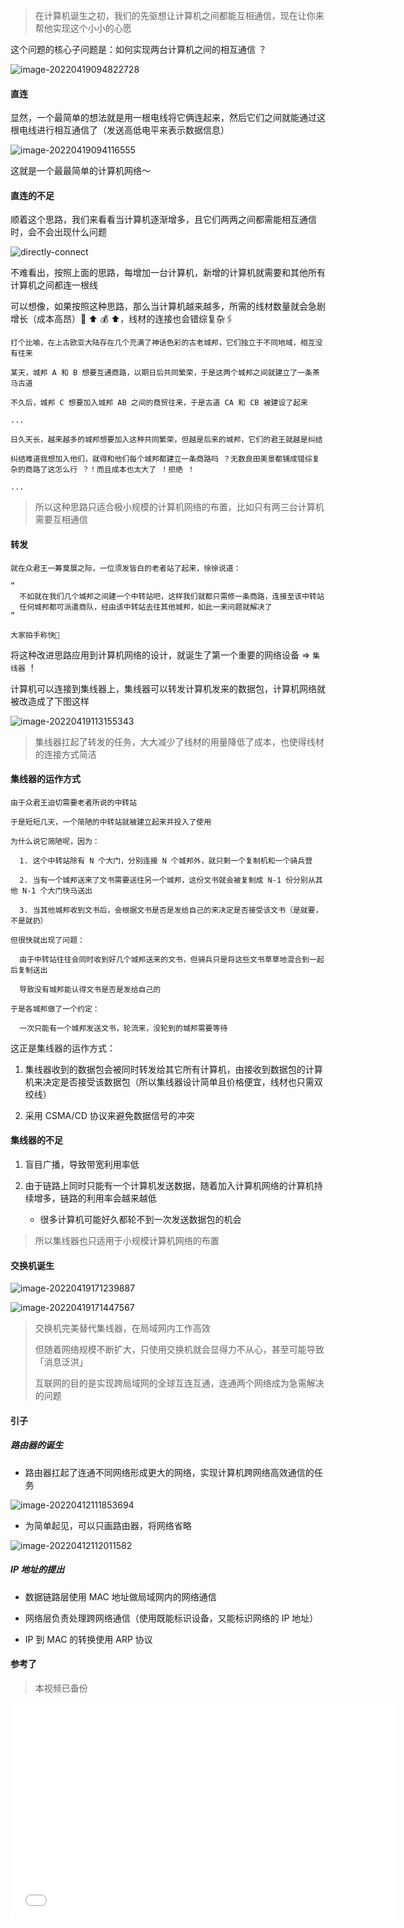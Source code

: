 > 在计算机诞生之初，我们的先驱想让计算机之间都能互相通信，现在让你来帮他实现这个小小的心愿

这个问题的核心子问题是：如何实现两台计算机之间的相互通信 ？

![image-20220419094822728](https://aliyun-oss-lpj.oss-cn-qingdao.aliyuncs.com/images/by-picgo/image-20220419094822728.png)

#### 直连

显然，一个最简单的想法就是用一根电线将它俩连起来，然后它们之间就能通过这根电线进行相互通信了（发送高低电平来表示数据信息）

![image-20220419094116555](https://aliyun-oss-lpj.oss-cn-qingdao.aliyuncs.com/images/by-picgo/image-20220419094116555.png)

这就是一个最最简单的计算机网络～

#### 直连的不足

顺着这个思路，我们来看看当计算机逐渐增多，且它们两两之间都需能相互通信时，会不会出现什么问题

![directly-connect](https://aliyun-oss-lpj.oss-cn-qingdao.aliyuncs.com/images/by-picgo/directly-connect.gif)

不难看出，按照上面的思路，每增加一台计算机，新增的计算机就需要和其他所有计算机之间都连一根线

可以想像，如果按照这种思路，那么当计算机越来越多，所需的线材数量就会急剧增长（成本高昂）🧶 ⬆️ 💰 ⬆️，线材的连接也会错综复杂🖇

```
打个比喻，在上古欧亚大陆存在几个充满了神话色彩的古老城邦，它们独立于不同地域，相互没有往来

某天，城邦 A 和 B 想要互通商路，以期日后共同繁荣，于是这两个城邦之间就建立了一条茶马古道

不久后，城邦 C 想要加入城邦 AB 之间的商贸往来，于是古道 CA 和 CB 被建设了起来

...

日久天长，越来越多的城邦想要加入这种共同繁荣，但越是后来的城邦，它们的君王就越是纠结

纠结难道我想加入他们，就得和他们每个城邦都建立一条商路吗 ？无数良田美景都铺成错综复杂的商路了这怎么行 ？！而且成本也太大了 ！拒绝 ！

...
```

> 所以这种思路只适合极小规模的计算机网络的布置，比如只有两三台计算机需要互相通信

#### 转发

```
就在众君王一筹莫展之际，一位须发皆白的老者站了起来，徐徐说道：

“
  不如就在我们几个城邦之间建一个中转站吧，这样我们就都只需修一条商路，连接至该中转站
  任何城邦都可派遣商队，经由该中转站去往其他城邦，如此一来问题就解决了
”

大家拍手称快👏
```

将这种改进思路应用到计算机网络的设计，就诞生了第一个重要的网络设备 => `集线器` ！

计算机可以连接到集线器上，集线器可以转发计算机发来的数据包，计算机网络就被改造成了下图这样

![image-20220419113155343](https://aliyun-oss-lpj.oss-cn-qingdao.aliyuncs.com/images/by-picgo/image-20220419113155343.png)

> 集线器扛起了转发的任务，大大减少了线材的用量降低了成本，也使得线材的连接方式简洁

#### 集线器的运作方式

```
由于众君王迫切需要老者所说的中转站

于是短短几天，一个简陋的中转站就被建立起来并投入了使用

为什么说它简陋呢，因为：

  1. 这个中转站除有 N 个大门，分别连接 N 个城邦外，就只剩一个复制机和一个骑兵营

  2. 当有一个城邦送来了文书需要送往另一个城邦，这份文书就会被复制成 N-1 份分别从其他 N-1 个大门快马送出

  3. 当其他城邦收到文书后，会根据文书是否是发给自己的来决定是否接受该文书（是就要，不是就扔）

但很快就出现了问题：

  由于中转站往往会同时收到好几个城邦送来的文书，但骑兵只是将这些文书草草地混合到一起后复制送出

  导致没有城邦能认得文书是否是发给自己的

于是各城邦做了一个约定：

  一次只能有一个城邦发送文书，轮流来，没轮到的城邦需要等待
```

这正是集线器的运作方式：

  1. 集线器收到的数据包会被同时转发给其它所有计算机，由接收到数据包的计算机来决定是否接受该数据包（所以集线器设计简单且价格便宜，线材也只需双绞线）

  2. 采用 CSMA/CD 协议来避免数据信号的冲突

#### 集线器的不足

1. 盲目广播，导致带宽利用率低

2. 由于链路上同时只能有一个计算机发送数据，随着加入计算机网络的计算机持续增多，链路的利用率会越来越低

    - 很多计算机可能好久都轮不到一次发送数据包的机会

> 所以集线器也只适用于小规模计算机网络的布置

#### 交换机诞生

![image-20220419171239887](https://aliyun-oss-lpj.oss-cn-qingdao.aliyuncs.com/images/by-picgo/image-20220419171239887.png)

![image-20220419171447567](https://aliyun-oss-lpj.oss-cn-qingdao.aliyuncs.com/images/by-picgo/image-20220419171447567.png)

> 交换机完美替代集线器，在局域网内工作高效
>
> 但随着网络规模不断扩大，只使用交换机就会显得力不从心，甚至可能导致「消息泛洪」
>
> 互联网的目的是实现跨局域网的全球互连互通，连通两个网络成为急需解决的问题

#### 引子

##### 路由器的诞生

- 路由器扛起了连通不同网络形成更大的网络，实现计算机跨网络高效通信的任务

![image-20220412111853694](https://aliyun-oss-lpj.oss-cn-qingdao.aliyuncs.com/images/by-picgo/image-20220412111853694.png)

- 为简单起见，可以只画路由器，将网络省略

![image-20220412112011582](https://aliyun-oss-lpj.oss-cn-qingdao.aliyuncs.com/images/by-picgo/image-20220412112011582.png)

##### IP 地址的提出

- 数据链路层使用 MAC 地址做局域网内的网络通信

- 网络层负责处理跨网络通信（使用既能标识设备，又能标识网络的 IP 地址）

- IP 到 MAC 的转换使用 ARP 协议

#### 参考了

> 本视频已备份

<iframe width="616" height="347" src="//player.bilibili.com/player.html?aid=66929320&bvid=BV124411k7uV&cid=116062245&page=1" title="Lecture 1: Course Overview + The Shell (2020)" frameborder="0" allow="accelerometer; autoplay; clipboard-write; encrypted-media; gyroscope; picture-in-picture" allowfullscreen></iframe>

